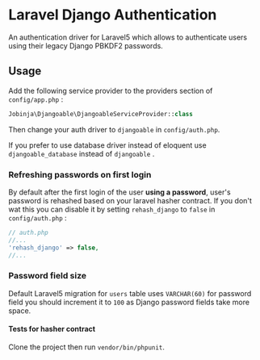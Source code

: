 # Laravel Django Authentication
An authentication driver for Laravel5 which allows to authenticate users using their legacy Django PBKDF2 passwords.

## Usage
Add the following service provider to the providers section of ```config/app.php``` :

```php
Jobinja\Djangoable\DjangoableServiceProvider::class
```

Then change your auth driver to ```djangoable``` in ```config/auth.php```.

If you prefer to use database driver instead of eloquent use ```djangoable_database``` instead of ```djangoable``` .


### Refreshing passwords on first login

By default after the first login of the user **using a password**, user's password is rehashed based on your laravel hasher contract. If you don't wat
this you can disable it by setting ```rehash_django``` to ```false``` in ```config/auth.php``` :

```php
// auth.php
//...
'rehash_django' => false,
//...
```

### Password field size
Default Laravel5 migration for ```users``` table uses ```VARCHAR(60)``` for password field you should increment it to ```100``` as Django password fields take more space.

#### Tests for hasher contract

Clone the project then run ```vendor/bin/phpunit```.
